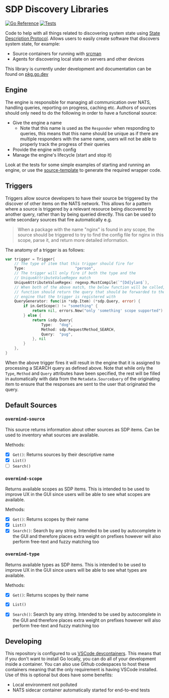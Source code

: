 # SDP Discovery Libraries

[![Go Reference](https://pkg.go.dev/badge/github.com/overmindtech/discovery.svg)](https://pkg.go.dev/github.com/overmindtech/discovery) [![Tests](https://github.com/overmindtech/discovery/actions/workflows/test.yml/badge.svg)](https://github.com/overmindtech/discovery/actions/workflows/test.yml)

Code to help with all things related to discovering system state using [State Description Protocol](github.com/overmindtech/sdp). Allows users to easily create software that discovers system state, for example:

* Source containers for running with [srcman](https://github.com/overmindtech/srcman)
* Agents for discovering local state on servers and other devices

This library is currently under development and documentation can be found on [pkg.go.dev](https://pkg.go.dev/github.com/overmindtech/discovery)

## Engine

The engine is responsible for managing all communication over NATS, handling queries, reporting on progress, caching etc. Authors of sources should only need to do the following in order to have a functional source:

* Give the engine a name
    * Note that this name is used as the `Responder` when responding to queries, this means that this name should be unique as if there are multiple responders with the same name, users will not be able to properly track the progress of their queries
* Provide the engine with config
* Manage the engine's lifecycle (start and stop it)

Look at the tests for some simple examples of starting and running an engine, or use the [source-template](https://github.com/overmindtech/source-template) to generate the required wrapper code.

## Triggers

Triggers allow source developers to have their source be triggered by the discover of other items on the NATS network. This allows for a pattern where a source is triggered by a relevant resource being discovered by another query, rather than by being queried directly. This can be used to write secondary sources that fire automatically e.g.

> When a package with the name "nginx" is found in any scope, the source should be triggered to try to find the config file for nginx in this scope, parse it, and return more detailed information.

The anatomy of a trigger is as follows:

```go
var trigger = Trigger{
    // The type of item that this trigger should fire for
    Type:                      "person",
    // The trigger will only fire if both the type and the
    // UniqueAttributeValueRegex match
    UniqueAttributeValueRegex: regexp.MustCompile(`^[Dd]ylan$`),
    // When both of the above match, the below function will be called, this
    // function should return the query that should be forwarded to the
    // engine that the trigger is registered with
    QueryGenerator: func(in *sdp.Item) (*sdp.Query, error) {
        if in.GetScope() != "something" {
            return nil, errors.New("only 'something' scope supported")
        } else {
            return &sdp.Query{
                Type:   "dog",
                Method: sdp.RequestMethod_SEARCH,
                Query:  "pug",
            }, nil
        }
    },
}
```

When the above trigger fires it will result in the engine that it is assigned to processing a SEARCH query as defined above. Note that while only the `Type`, `Method` and `Query` attributes have been specified, the rest will be filled in automatically with data from the `Metadata.SourceQuery` of the originating item to ensure that the responses are sent to the user that originated the query.

## Default Sources

### `overmind-source`

This source returns information about other sources as SDP items. Can be used to inventory what sources are available.

Methods:

* [x] `Get()`: Returns sources by their descriptive name
* [x] `List()`
* [ ] `Search()`

### `overmind-scope`

Returns available scopes as SDP items. This is intended to be used to improve UX in the GUI since users will be able to see what scopes are available.

Methods:

* [x] `Get()`: Returns scopes by their name
* [x] `List()`
* [x] `Search()`: Search by any string. Intended to be used by autocomplete in the GUI and therefore places extra weight on prefixes however will also perform free-text and fuzzy matching too

### `overmind-type`

Returns available types as SDP items. This is intended to be used to improve UX in the GUI since users will be able to see what types are available.

Methods:

* [x] `Get()`: Returns scopes by their name
* [x] `List()`
* [x] `Search()`: Search by any string. Intended to be used by autocomplete in the GUI and therefore places extra weight on prefixes however will also perform free-text and fuzzy matching too


## Developing

This repository is configured to us [VSCode devcontainers](https://code.visualstudio.com/docs/remote/containers). This means that if you don't want to install Go locally, you can do all of your development inside a container. You can also use Github codespaces to host these containers meaning that the only requirement is having VSCode installed. Use of this is optional but does have some benefits:

* Local environment not polluted
* NATS sidecar container automatically started for end-to-end tests
